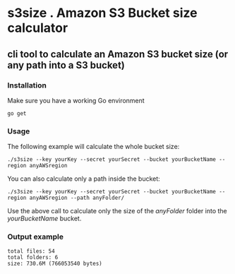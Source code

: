 # s3size . Amazon S3 Bucket size calculator
## cli tool to calculate an Amazon S3 bucket size (or any path into a S3 bucket)

### Installation
Make sure you have a working Go environment
```
go get
```

### Usage

The following example will calculate the whole bucket size:

```
./s3size --key yourKey --secret yourSecret --bucket yourBucketName --region anyAWSregion
```


You can also calculate only a path inside the bucket:

```
./s3size --key yourKey --secret yourSecret --bucket yourBucketName --region anyAWSregion --path anyFolder/
```

Use the above call to calculate only the size of the _anyFolder_ folder into the _yourBucketName_ bucket.


### Output example

```
total files: 54
total folders: 6
size: 730.6M (766053540 bytes)
```